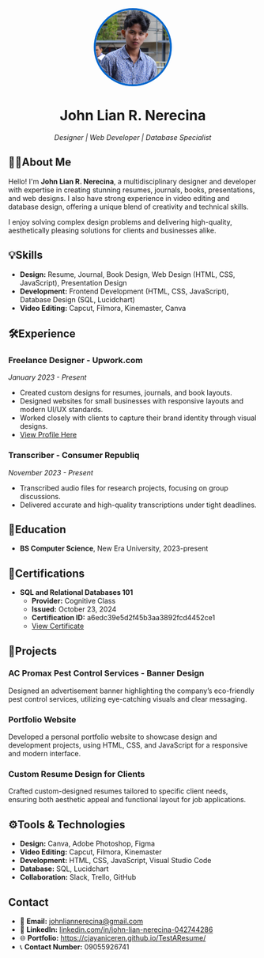 <div align="center">
    <img src="photo_2024-07-29_00-52-26.jpg" alt="Profile Picture" style="border-radius: 50%; width: 150px; height: 150px; border: 4px solid #0066cc;">
    <h1>John Lian R. Nerecina</h1>
    <em>Designer | Web Developer | Database Specialist</em>
</div>

## 👨‍🎓About Me

Hello! I'm **John Lian R. Nerecina**, a multidisciplinary designer and developer with expertise in creating stunning resumes, journals, books, presentations, and web designs. I also have strong experience in video editing and database design, offering a unique blend of creativity and technical skills.

I enjoy solving complex design problems and delivering high-quality, aesthetically pleasing solutions for clients and businesses alike.

## 💡Skills

- **Design:** Resume, Journal, Book Design, Web Design (HTML, CSS, JavaScript), Presentation Design
- **Development:** Frontend Development (HTML, CSS, JavaScript), Database Design (SQL, Lucidchart)
- **Video Editing:** Capcut, Filmora, Kinemaster, Canva

## 🛠Experience

### Freelance Designer - Upwork.com
*January 2023 - Present*
- Created custom designs for resumes, journals, and book layouts.
- Designed websites for small businesses with responsive layouts and modern UI/UX standards.
- Worked closely with clients to capture their brand identity through visual designs.
- [View Profile Here](https://www.upwork.com/freelancers/~018bab50f508d422a2?mp_source=share)

### Transcriber - Consumer Republiq
*November 2023 - Present*
- Transcribed audio files for research projects, focusing on group discussions.
- Delivered accurate and high-quality transcriptions under tight deadlines.

## 📖Education

- **BS Computer Science**, New Era University, 2023-present

## 📜Certifications

- **SQL and Relational Databases 101**
  - **Provider:** Cognitive Class
  - **Issued:** October 23, 2024
  - **Certification ID:** a6edc39e5d2f45b3aa3892fcd4452ce1
  - [View Certificate](https://courses.cognitiveclass.ai/certificates/a6edc39e5d2f45b3aa3892fcd4452ce1)

## 🔧Projects

### AC Promax Pest Control Services - Banner Design
Designed an advertisement banner highlighting the company’s eco-friendly pest control services, utilizing eye-catching visuals and clear messaging.

### Portfolio Website
Developed a personal portfolio website to showcase design and development projects, using HTML, CSS, and JavaScript for a responsive and modern interface.

### Custom Resume Design for Clients
Crafted custom-designed resumes tailored to specific client needs, ensuring both aesthetic appeal and functional layout for job applications.

## ⚙️Tools & Technologies

- **Design:** Canva, Adobe Photoshop, Figma
- **Video Editing:** Capcut, Filmora, Kinemaster
- **Development:** HTML, CSS, JavaScript, Visual Studio Code
- **Database:** SQL, Lucidchart
- **Collaboration:** Slack, Trello, GitHub

## Contact

- 📧 **Email:** johnliannerecina@gmail.com
- 🔗 **LinkedIn:** [linkedin.com/in/john-lian-nerecina-042744286](https://www.linkedin.com/in/john-lian-nerecina-042744286/)
- 🌐 **Portfolio:** https://cjayaniceren.github.io/TestAResume/ 
- 📞 **Contact Number:** 09055926741
